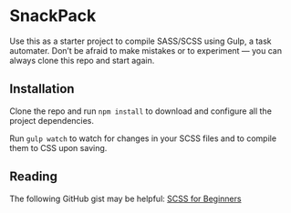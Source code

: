 # SnackPack

Use this as a starter project to compile SASS/SCSS using Gulp, a task automater. Don&rsquo;t be afraid to make mistakes or to experiment &mdash; you can always clone this repo and start again.

## Installation

Clone the repo and run ```npm install``` to download and configure all the project dependencies.

Run ```gulp watch``` to watch for changes in your SCSS files and to compile them to CSS upon saving.

## Reading

The following GitHub gist may be helpful: [SCSS for Beginners](https://gist.github.com/PeterMedina/4d76d58b37ce1da1aa3651c876a62735)